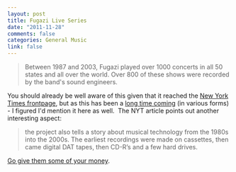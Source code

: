 ```yaml
--- 
layout: post
title: Fugazi Live Series
date: "2011-11-28"
comments: false
categories: General Music
link: false
---
```


<blockquote>

Between 1987 and 2003, Fugazi played over 1000 concerts in all 50 states and
all over the world. Over 800 of these shows were recorded by the band's sound
engineers.

</blockquote>

You should already be well aware of this given that it reached the [New York Times frontpage](http://boingboing.net/2011/11/26/fugazi-on-nytimes-com-front-pa.html),
but as this has been a [long time coming](http://dischord.org/blog/2004/04/21/fugazi-live-recordings/) (in
various forms) - I figured I'd mention it here as well.  The NYT article points
out another interesting aspect:

<blockquote>

the project also tells a story about musical technology from the 1980s
into the 2000s. The earliest recordings were made on cassettes, then came
digital DAT tapes, then CD-R’s and a few hard drives.

</blockquote>

[Go give them some of your money](http://www.dischord.com/fugazi_live_series).
